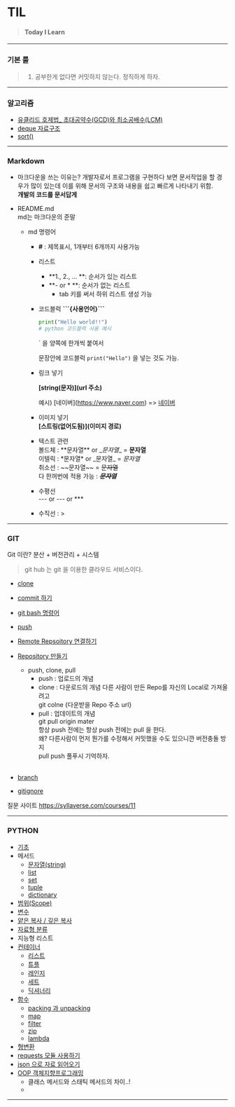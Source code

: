 # TIL

>#### Today I Learn

---
### 기본 룰

> 1. 공부한게 없다면 커밋하지 않는다. 정직하게 하자.



---

### 알고리즘
- [유클리드 호제법_ 초대공약수(GCD)와 최소공배수(LCM)](https://github.com/gobeul/TIL/tree/master/algorithm/euclidean_algorithm.md)
- [deque 자료구조](https://github.com/gobeul/TIL/tree/master/algorithm/deque.md)
- [sort()](https://github.com/gobeul/TIL/tree/master/algorithm/sort.md)


---

### Markdown

- 마크다운을 쓰는 이유는?
  개발자로서 프로그램을 구현하다 보면 문서작업을 할 경우가 많이 있는데 이를 위해 문서의 구조와 내용을 쉽고 빠르게 나타내기 위함.<br>
  **개발의 코드를 문서답게**
  
- README.md<br>
  md는 마크다운의 준말
  
  - md 명령어
    - **#** : 제목표시, 1개부터 6개까지 사용가능
    
    - 리스트
  
      - **1., 2., ... **: 순서가 있는 리스트
      - **- or * **: 순서가 없는 리스트
        - tab 키를 써서 하위 리스트 생성 가능
    
    - 코드블럭
      **\```{사용언어}```**
    
      ```python
      print("Hello world!!")
      # python 코드블럭 사용 예시 
      ```
    
      ` 을 양쪽에 한개씩 붙여서 
    
       문장안에 코드블럭 `print("Hello")` 을 넣는 것도 가능.
    
    - 링크 넣기
      
      **\[string(문자)](url 주소)**
    
      예시)  \[네이버](https://www.naver.com) => [네이버](https://www.naver.com)
      
    - 이미지 넣기<br>
      **\[스트링(없어도됨)](이미지 경로)**
      
    - 텍스트 관련<br>
      볼드체 : \*\*문자열** or \__문자열__ =  **문자열**<br>
      이텔릭 : \*문자열\* or \_문자열\_ = *문자열*<br>
      취소선 : \~~문자열~~ = ~~문자열~~<br>
      다 한꺼번에 적용 가능 : *__~~문자열~~__*
      
    - 수평선<br>
      --- or --- or ***
      
    - 수직선 : >
    

---

### GIT
Git 이란? 분산 + 버전관리 + 시스템<br>
> git hub 는 git 을 이용한 클라우드 서비스이다.

- [clone](https://github.com/gobeul/TIL/tree/master/GIT/clone.md)
- [commit 하기](https://github.com/gobeul/TIL/tree/master/GIT/commit.md)
- [git bash 명령어](https://github.com/gobeul/TIL/tree/master/GIT/git_bash_cmd.md)
- [push](https://github.com/gobeul/TIL/tree/master/GIT/push.md)
- [Remote Repsoitory 연결하기](https://github.com/gobeul/TIL/tree/master/GIT/conect_remote_Repo.md)
- [Repository 만들기](https://github.com/gobeul/TIL/tree/master/GIT/creat_Repo.md)
  - push, clone, pull
    - push : 업로드의 개념
    - clone : 다운로드의 개념
      다른 사람이 만든 Repo를 자신의 Local로 가져올려고<br>
      git colne {다운받을 Repo 주소 url}
    - pull : 업데이트의 개념<br>
      git pull origin mater<br>
      항상 push 전에는 항상 push 전에는 pull 을 한다.<br>
      왜? 다른사람이 먼저 뭔가를 수정해서 커밋했을 수도 있으니깐 버전충돌 방지<br>
      pull push 풀푸시 기억하자.<br>
      <br>


- [branch](https://github.com/gobeul/TIL/tree/master/GIT/branch.md)
- [gitignore](https://github.com/gobeul/TIL/tree/master/GIT/gitignore.md)

질문 사이트
https://syllaverse.com/courses/11

  ---
  ### PYTHON
  - [기초](https://github.com/gobeul/TIL/tree/master/Python/basics.md)
  - 메서드
    - [문자열(string)](https://github.com/gobeul/TIL/tree/master/Python/method_string.md)
    - [list](https://github.com/gobeul/TIL/tree/master/Python/method_list.md)
    - [set](https://github.com/gobeul/TIL/tree/master/Python/method_set.md)
    - [tuple](https://github.com/gobeul/TIL/tree/master/Python/method_tuple.md)
    - [dictionary](https://github.com/gobeul/TIL/tree/master/Python/method_dictionary.md)
  - [범위(Scope)](https://github.com/gobeul/TIL/tree/master/Python/Scope.md)
  - [변수](https://github.com/gobeul/TIL/tree/master/Python/variable.md)
  - [얕은 복사 / 깊은 복사](https://github.com/gobeul/TIL/tree/master/Python/python_copy.md)
  - [자료형 분류](https://github.com/gobeul/TIL/tree/master/Python/datatype_classification.md)
  - 지능형 리스트
  - [컨테이너](https://github.com/gobeul/TIL/tree/master/Python/container.md)
    - [리스트](https://github.com/gobeul/TIL/tree/master/Python/container_list.md)
    - [튜플](https://github.com/gobeul/TIL/tree/master/Python/container_tuple.md)
    - [레인지](https://github.com/gobeul/TIL/tree/master/Python/container_range.md)
    - [세트](https://github.com/gobeul/TIL/tree/master/Python/container_set.md)
    - [딕셔너리](https://github.com/gobeul/TIL/tree/master/Python/container_dictionary.md)
  - [함수](https://github.com/gobeul/TIL/tree/master/Python/function.md)
    - [packing 과 unpacking](https://github.com/gobeul/TIL/tree/master/Python/function_packing.md)
    - [map](https://github.com/gobeul/TIL/tree/master/Python/function_map.md)
    - [filter](https://github.com/gobeul/TIL/tree/master/Python/function_filter.md)
    - [zip](https://github.com/gobeul/TIL/tree/master/Python/function_zip.md)
    - [lambda](https://github.com/gobeul/TIL/tree/master/Python/function_lambda.md)
  - [형변환](https://github.com/gobeul/TIL/tree/master/Python/typecasting.md)
  - [requests 모듈 사용하기](https://github.com/gobeul/TIL/tree/master/Python/module_requests.md)
  - [json 으로 자료 읽어오기](https://github.com/gobeul/TIL/tree/master/Python/module_json.md)
  - [OOP 객체지향프로그래밍](https://github.com/gobeul/TIL/tree/master/Python/python_oop.md)
    - 클래스 메서드와 스태틱 메서드의 차이..!
    - 

  ---

